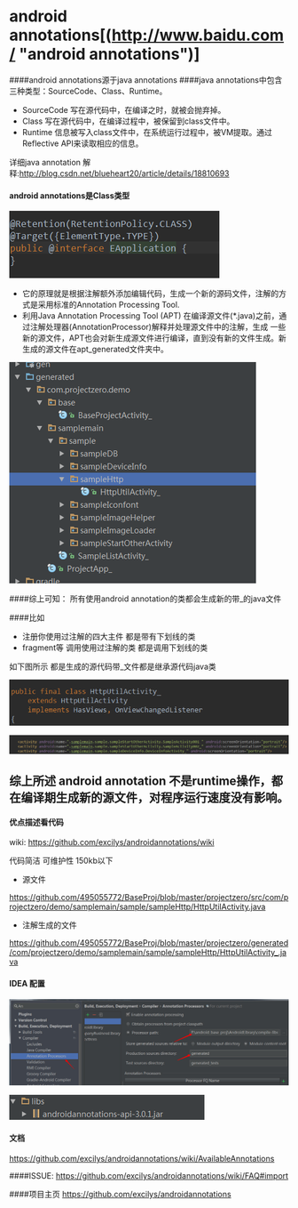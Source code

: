 # android annotations[(http://www.baidu.com/ "android annotations")] 
####android annotations源于java annotations
####java annotations中包含三种类型：SourceCode、Class、Runtime。

* SourceCode  写在源代码中，在编译之时，就被会抛弃掉。
* Class  写在源代码中，在编译过程中，被保留到class文件中。
* Runtime 信息被写入class文件中，在系统运行过程中，被VM提取。通过Reflective API来读取相应的信息。

详细java annotation 解释:http://blog.csdn.net/blueheart20/article/details/18810693

#### android annotations是Class类型 
![Aaron Swartz]( https://raw.githubusercontent.com/495055772/BaseProj/master/screenShot/classtype.png)

* 它的原理就是根据注解额外添加编辑代码，生成一个新的源码文件，注解的方式是采用标准的Annotation Processing Tool.
* 利用Java Annotation Processing Tool (APT) 在编译源文件(*.java)之前，通过注解处理器(AnnotationProcessor)解释并处理源文件中的注解，生成 一些新的源文件，APT也会对新生成源文件进行编译，直到没有新的文件生成。新生成的源文件在apt_generated文件夹中。

![Aaron Swartz]( https://raw.githubusercontent.com/495055772/BaseProj/master/screenShot/apt_generated.png)

####综上可知：
  所有使用android annotation的类都会生成新的带_的java文件
  
 ####比如
 * 注册你使用过注解的四大主件 都是带有下划线的类
 * fragment等 调用使用过注解的类  都是调用下划线的类
 
 如下图所示 都是生成的源代码带_文件都是继承源代码java类

![Aaron Swartz]( https://raw.githubusercontent.com/495055772/BaseProj/master/screenShot/extends.png)

![Aaron Swartz]( https://raw.githubusercontent.com/495055772/BaseProj/master/screenShot/manifest.png)

## 综上所述 android annotation 不是runtime操作，都在编译期生成新的源文件，对程序运行速度没有影响。



#### 优点描述看代码

wiki: https://github.com/excilys/androidannotations/wiki

代码简洁 可维护性 150kb以下

* 源文件

https://github.com/495055772/BaseProj/blob/master/projectzero/src/com/projectzero/demo/samplemain/sample/sampleHttp/HttpUtilActivity.java

* 注解生成的文件

https://github.com/495055772/BaseProj/blob/master/projectzero/generated/com/projectzero/demo/samplemain/sample/sampleHttp/HttpUtilActivity_.java


#### IDEA 配置
![Aaron Swartz](https://raw.githubusercontent.com/495055772/BaseProj/master/screenShot/ideaAnnotation.jpg)

![Aaron Swartz](https://raw.githubusercontent.com/495055772/BaseProj/master/screenShot/ideajar.png)



#### 文档

https://github.com/excilys/androidannotations/wiki/AvailableAnnotations



####ISSUE:
https://github.com/excilys/androidannotations/wiki/FAQ#import


####项目主页
https://github.com/excilys/androidannotations
